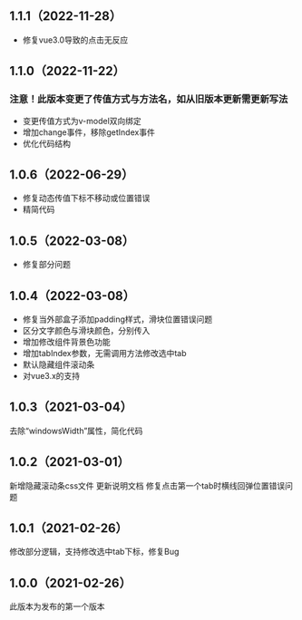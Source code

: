 ## 1.1.1（2022-11-28）
- 修复vue3.0导致的点击无反应
## 1.1.0（2022-11-22）
### 注意！此版本变更了传值方式与方法名，如从旧版本更新需更新写法
- 变更传值方式为v-model双向绑定
- 增加change事件，移除getIndex事件
- 优化代码结构
## 1.0.6（2022-06-29）
- 修复动态传值下标不移动或位置错误
- 精简代码
## 1.0.5（2022-03-08）
- 修复部分问题
## 1.0.4（2022-03-08）
- 修复当外部盒子添加padding样式，滑块位置错误问题
- 区分文字颜色与滑块颜色，分别传入
- 增加修改组件背景色功能
- 增加tabIndex参数，无需调用方法修改选中tab
- 默认隐藏组件滚动条
- 对vue3.x的支持
## 1.0.3（2021-03-04）
去除“windowsWidth”属性，简化代码
## 1.0.2（2021-03-01）
新增隐藏滚动条css文件
更新说明文档
修复点击第一个tab时横线回弹位置错误问题
## 1.0.1（2021-02-26）
修改部分逻辑，支持修改选中tab下标，修复Bug
## 1.0.0（2021-02-26）
此版本为发布的第一个版本